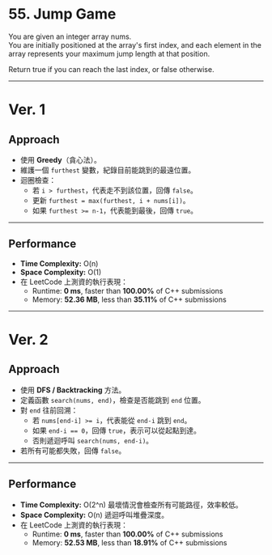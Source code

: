 # 55. Jump Game
You are given an integer array nums.<br>
You are initially positioned at the array's first index, and each element in the array represents your maximum jump length at that position.<br>

Return true if you can reach the last index, or false otherwise.

----

# Ver. 1

## Approach
- 使用 **Greedy**（貪心法）。  
- 維護一個 `furthest` 變數，紀錄目前能跳到的最遠位置。  
- 迴圈檢查：
   - 若 `i > furthest`，代表走不到該位置，回傳 `false`。  
   - 更新 `furthest = max(furthest, i + nums[i])`。  
   - 如果 `furthest >= n-1`，代表能到最後，回傳 `true`。

---

## Performance
- **Time Complexity:** O(n)  
- **Space Complexity:** O(1)  
- 在 LeetCode 上測資的執行表現：  
  - Runtime: **0 ms**, faster than **100.00%** of C++ submissions  
  - Memory: **52.36 MB**, less than **35.11%** of C++ submissions
 
----

# Ver. 2

## Approach
- 使用 **DFS / Backtracking** 方法。  
- 定義函數 `search(nums, end)`，檢查是否能跳到 `end` 位置。  
- 對 `end` 往前回溯：
   - 若 `nums[end-i] >= i`，代表能從 `end-i` 跳到 `end`。
   - 如果 `end-i == 0`，回傳 `true`，表示可以從起點到達。
   - 否則遞迴呼叫 `search(nums, end-i)`。
- 若所有可能都失敗，回傳 `false`。

---

## Performance
- **Time Complexity:** O(2^n) 最壞情況會檢查所有可能路徑，效率較低。  
- **Space Complexity:** O(n) 遞迴呼叫堆疊深度。 
- 在 LeetCode 上測資的執行表現：  
  - Runtime: **0 ms**, faster than **100.00%** of C++ submissions  
  - Memory: **52.53 MB**, less than **18.91%** of C++ submissions
